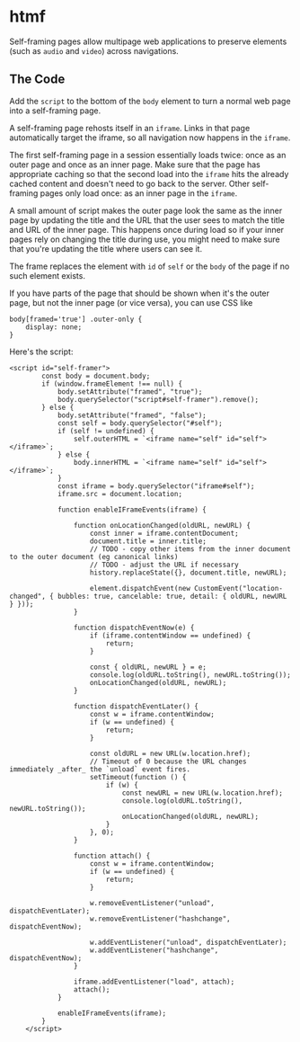 # htmf
Self-framing pages allow multipage web applications to preserve elements (such as `audio` and `video`) across navigations.

## The Code
Add the `script` to the bottom of the `body` element to turn a normal web page into a self-framing page.

A self-framing page rehosts itself in an `iframe`. Links in that page automatically target the iframe, so all navigation now happens in the `iframe`.

The first self-framing page in a session essentially loads twice: once as an outer page and once as an inner page. Make sure that the page has appropriate caching so that the second load into the `iframe` hits the already cached content and doesn't need to go back to the server. Other self-framing pages only load once: as an inner page in the `iframe`.

A small amount of script makes the outer page look the same as the inner page by updating the title and the URL that the user sees to match the title and URL of the inner page. This happens once during load so if your inner pages rely on changing the title during use, you might need to make sure that you're updating the title where users can see it.

The frame replaces the element with `id` of `self` or the `body` of the page if no such element exists.

If you have parts of the page that should be shown when it's the outer page, but not the inner page (or vice versa), you can use CSS like
```
body[framed='true'] .outer-only {
    display: none;
}
```
Here's the script:

```
<script id="self-framer">
        const body = document.body;
        if (window.frameElement !== null) {
            body.setAttribute("framed", "true");
            body.querySelector("script#self-framer").remove();
        } else {
            body.setAttribute("framed", "false");
            const self = body.querySelector("#self");
            if (self != undefined) {
                self.outerHTML = `<iframe name="self" id="self"></iframe>`;
            } else {
                body.innerHTML = `<iframe name="self" id="self"></iframe>`;
            }
            const iframe = body.querySelector("iframe#self");
            iframe.src = document.location;

            function enableIFrameEvents(iframe) {

                function onLocationChanged(oldURL, newURL) {
                    const inner = iframe.contentDocument;
                    document.title = inner.title;
                    // TODO - copy other items from the inner document to the outer document (eg canonical links)
                    // TODO - adjust the URL if necessary
                    history.replaceState({}, document.title, newURL);

                    element.dispatchEvent(new CustomEvent("location-changed", { bubbles: true, cancelable: true, detail: { oldURL, newURL } }));
                }

                function dispatchEventNow(e) {
                    if (iframe.contentWindow == undefined) {
                        return;
                    }

                    const { oldURL, newURL } = e;
                    console.log(oldURL.toString(), newURL.toString());
                    onLocationChanged(oldURL, newURL);
                }

                function dispatchEventLater() {
                    const w = iframe.contentWindow;
                    if (w == undefined) {
                        return;
                    }

                    const oldURL = new URL(w.location.href);
                    // Timeout of 0 because the URL changes immediately _after_ the `unload` event fires.
                    setTimeout(function () {
                        if (w) {
                            const newURL = new URL(w.location.href);
                            console.log(oldURL.toString(), newURL.toString());
                            onLocationChanged(oldURL, newURL);
                        }
                    }, 0);
                }

                function attach() {
                    const w = iframe.contentWindow;
                    if (w == undefined) {
                        return;
                    }

                    w.removeEventListener("unload", dispatchEventLater);
                    w.removeEventListener("hashchange", dispatchEventNow);

                    w.addEventListener("unload", dispatchEventLater);
                    w.addEventListener("hashchange", dispatchEventNow);
                }

                iframe.addEventListener("load", attach);
                attach();
            }

            enableIFrameEvents(iframe);
        }
    </script>
```

